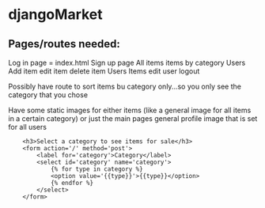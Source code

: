 # djangoMarket


## Pages/routes needed:
Log in page = index.html
Sign up page
All items
items by category
Users
Add item
edit item
delete item
Users Items
edit user
logout

Possibly have route to sort items bu category only...so you only see the category that you chose


Have some static images for either items (like a general image for all items in a certain category) or just the main pages
general profile image that is set for all users


        <h3>Select a category to see items for sale</h3>
        <form action='/' method='post'>
            <label for='category'>Category</label>
            <select id='category' name='category'>
                {% for type in category %}
                <option value='{{type}}'>{{type}}</option>
                {% endfor %}
            </select>
        </form>